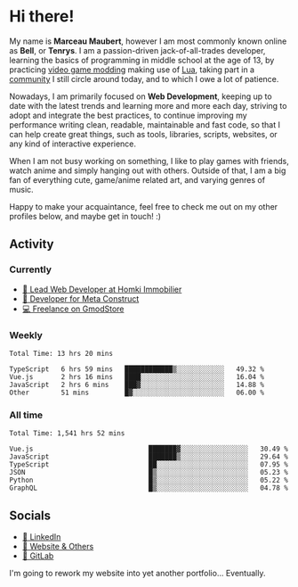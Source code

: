 # Hi there!

My name is **Marceau Maubert**, however I am most commonly known online as **Bell**, or **Tenrys**. I am a passion-driven jack-of-all-trades developer, learning the basics of programming in middle school at the age of 13, by practicing [video game modding](https://garrysmod.com) making use of [Lua](https://lua.org), taking part in a [community](https://metastruct.net) I still circle around today, and to which I owe a lot of patience.

Nowadays, I am primarily focused on **Web Development**, keeping up to date with the latest trends and learning more and more each day, striving to adopt  and integrate the best practices, to continue improving my performance writing clean, readable, maintainable and fast code, so that I can help create great things, such as tools, libraries, scripts, websites, or any kind of interactive experience.

When I am not busy working on something, I like to play games with friends, watch anime and simply hanging out with others. Outside of that, I am a big fan of everything cute, game/anime related art, and varying genres of music.

Happy to make your acquaintance, feel free to check me out on my other profiles below, and maybe get in touch! :)

## Activity

### Currently

- [🏢 Lead Web Developer at Homki Immobilier](https://homki-immobilier.com)
- [🎈 Developer for Meta Construct](https://metastruct.net)
- [💻 Freelance on GmodStore](https://www.gmodstore.com/users/Tenrys)

### Weekly
<!--START_SECTION:wakaWeekly-->

```text
Total Time: 13 hrs 20 mins

TypeScript   6 hrs 59 mins   ████████████▒░░░░░░░░░░░░   49.32 %
Vue.js       2 hrs 16 mins   ████░░░░░░░░░░░░░░░░░░░░░   16.04 %
JavaScript   2 hrs 6 mins    ███▓░░░░░░░░░░░░░░░░░░░░░   14.88 %
Other        51 mins         █▓░░░░░░░░░░░░░░░░░░░░░░░   06.00 %
```

<!--END_SECTION:wakaWeekly-->

### All time
<!--START_SECTION:wakaTotal-->

```text
Total Time: 1,541 hrs 52 mins

Vue.js                             ███████▓░░░░░░░░░░░░░░░░░   30.49 %
JavaScript                         ███████▒░░░░░░░░░░░░░░░░░   29.64 %
TypeScript                         ██░░░░░░░░░░░░░░░░░░░░░░░   07.95 %
JSON                               █▒░░░░░░░░░░░░░░░░░░░░░░░   05.23 %
Python                             █▒░░░░░░░░░░░░░░░░░░░░░░░   05.22 %
GraphQL                            █▒░░░░░░░░░░░░░░░░░░░░░░░   04.78 %
```

<!--END_SECTION:wakaTotal-->

## Socials

- [👔 LinkedIn](https://www.linkedin.com/in/marceau-maubert)
- [🔗 Website & Others](https://bell.moe)
- [🦊 GitLab](https://gitlab.com/Tenrys)

I'm going to rework my website into yet another portfolio... Eventually.
